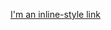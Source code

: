 

[I'm an inline-style link](https://github.com/ml6973/Course/blob/master/code/Introduction%20to%20Deep%20Learning.ipynb)
